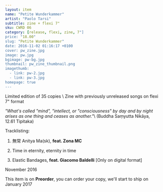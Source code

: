```yaml
---
layout: item
name: "Petite Wunderkammer"
artist: "Paolo Tarsi"
subtitle: zine + flexi 7"
sku: CWRD 06
category: [release, flexi, zine, 7"]
price: "18.00"
slug: "Petite Wunderkammer"
date: 2016-11-02 01:16:17 +0100
cover: pw_zine.jpg
image: pw.jpg
bgimage: pw-bg.jpg
thumbnail: pw_zine_thumbnail.png
imagethumb:
  - link: pw-2.jpg
  - link: pw-3.jpg
homepage: true
---
```


Limited edition of 35 copies \\
Zine with previously unreleased songs on flexi 7" format

*"What's called "mind", "intellect, or "consciousness" by day and by night arises as one thing and ceases as another."*\\
(Buddha Saṃyutta Nikāya, 12.61 Tipitaka)

Tracklisting:

01. 無常 Anitya Ma(sk), **feat. Zona MC**
02. Time in eternity, eternity in time 

03. Elastic Bandages, **feat. Giacomo Baldelli** [Only on digital format]

November 2016

This item is on  **Preorder**, you can order your copy,
we'll start to ship on January 2017